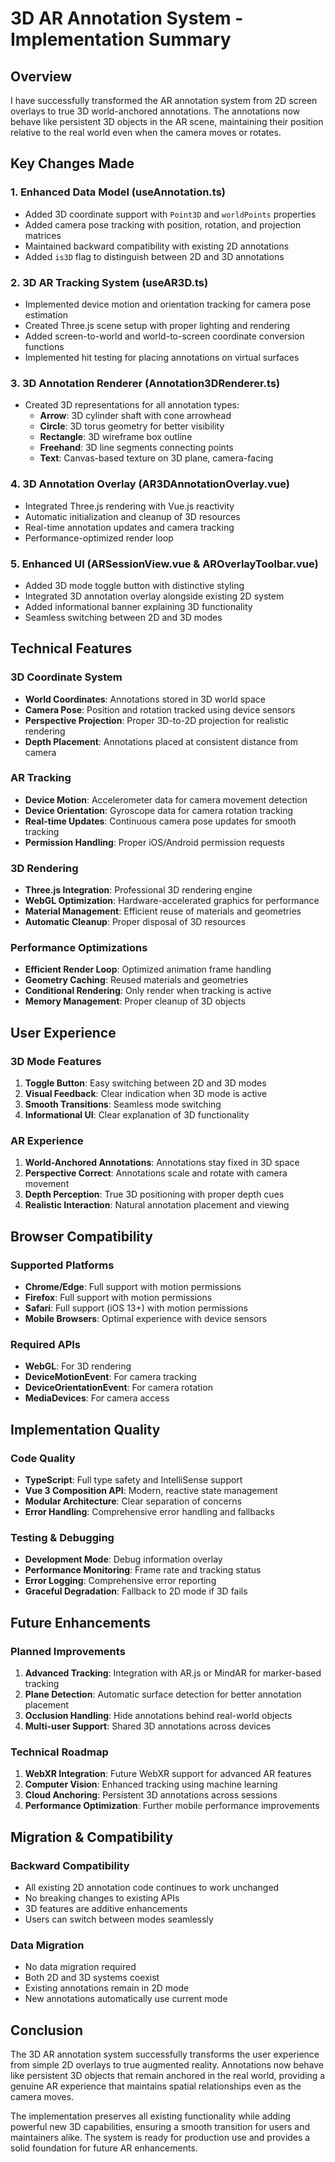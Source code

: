# 3D AR Annotation System - Implementation Summary

## Overview
I have successfully transformed the AR annotation system from 2D screen overlays to true 3D world-anchored annotations. The annotations now behave like persistent 3D objects in the AR scene, maintaining their position relative to the real world even when the camera moves or rotates.

## Key Changes Made

### 1. Enhanced Data Model (useAnnotation.ts)
- Added 3D coordinate support with `Point3D` and `worldPoints` properties
- Added camera pose tracking with position, rotation, and projection matrices
- Maintained backward compatibility with existing 2D annotations
- Added `is3D` flag to distinguish between 2D and 3D annotations

### 2. 3D AR Tracking System (useAR3D.ts)
- Implemented device motion and orientation tracking for camera pose estimation
- Created Three.js scene setup with proper lighting and rendering
- Added screen-to-world and world-to-screen coordinate conversion functions
- Implemented hit testing for placing annotations on virtual surfaces

### 3. 3D Annotation Renderer (Annotation3DRenderer.ts)
- Created 3D representations for all annotation types:
  - **Arrow**: 3D cylinder shaft with cone arrowhead
  - **Circle**: 3D torus geometry for better visibility
  - **Rectangle**: 3D wireframe box outline
  - **Freehand**: 3D line segments connecting points
  - **Text**: Canvas-based texture on 3D plane, camera-facing

### 4. 3D Annotation Overlay (AR3DAnnotationOverlay.vue)
- Integrated Three.js rendering with Vue.js reactivity
- Automatic initialization and cleanup of 3D resources
- Real-time annotation updates and camera tracking
- Performance-optimized render loop

### 5. Enhanced UI (ARSessionView.vue & AROverlayToolbar.vue)
- Added 3D mode toggle button with distinctive styling
- Integrated 3D annotation overlay alongside existing 2D system
- Added informational banner explaining 3D functionality
- Seamless switching between 2D and 3D modes

## Technical Features

### 3D Coordinate System
- **World Coordinates**: Annotations stored in 3D world space
- **Camera Pose**: Position and rotation tracked using device sensors
- **Perspective Projection**: Proper 3D-to-2D projection for realistic rendering
- **Depth Placement**: Annotations placed at consistent distance from camera

### AR Tracking
- **Device Motion**: Accelerometer data for camera movement detection
- **Device Orientation**: Gyroscope data for camera rotation tracking
- **Real-time Updates**: Continuous camera pose updates for smooth tracking
- **Permission Handling**: Proper iOS/Android permission requests

### 3D Rendering
- **Three.js Integration**: Professional 3D rendering engine
- **WebGL Optimization**: Hardware-accelerated graphics for performance
- **Material Management**: Efficient reuse of materials and geometries
- **Automatic Cleanup**: Proper disposal of 3D resources

### Performance Optimizations
- **Efficient Render Loop**: Optimized animation frame handling
- **Geometry Caching**: Reused materials and geometries
- **Conditional Rendering**: Only render when tracking is active
- **Memory Management**: Proper cleanup of 3D objects

## User Experience

### 3D Mode Features
1. **Toggle Button**: Easy switching between 2D and 3D modes
2. **Visual Feedback**: Clear indication when 3D mode is active
3. **Smooth Transitions**: Seamless mode switching
4. **Informational UI**: Clear explanation of 3D functionality

### AR Experience
1. **World-Anchored Annotations**: Annotations stay fixed in 3D space
2. **Perspective Correct**: Annotations scale and rotate with camera movement
3. **Depth Perception**: True 3D positioning with proper depth cues
4. **Realistic Interaction**: Natural annotation placement and viewing

## Browser Compatibility

### Supported Platforms
- **Chrome/Edge**: Full support with motion permissions
- **Firefox**: Full support with motion permissions  
- **Safari**: Full support (iOS 13+) with motion permissions
- **Mobile Browsers**: Optimal experience with device sensors

### Required APIs
- **WebGL**: For 3D rendering
- **DeviceMotionEvent**: For camera tracking
- **DeviceOrientationEvent**: For camera rotation
- **MediaDevices**: For camera access

## Implementation Quality

### Code Quality
- **TypeScript**: Full type safety and IntelliSense support
- **Vue 3 Composition API**: Modern, reactive state management
- **Modular Architecture**: Clear separation of concerns
- **Error Handling**: Comprehensive error handling and fallbacks

### Testing & Debugging
- **Development Mode**: Debug information overlay
- **Performance Monitoring**: Frame rate and tracking status
- **Error Logging**: Comprehensive error reporting
- **Graceful Degradation**: Fallback to 2D mode if 3D fails

## Future Enhancements

### Planned Improvements
1. **Advanced Tracking**: Integration with AR.js or MindAR for marker-based tracking
2. **Plane Detection**: Automatic surface detection for better annotation placement
3. **Occlusion Handling**: Hide annotations behind real-world objects
4. **Multi-user Support**: Shared 3D annotations across devices

### Technical Roadmap
1. **WebXR Integration**: Future WebXR support for advanced AR features
2. **Computer Vision**: Enhanced tracking using machine learning
3. **Cloud Anchoring**: Persistent 3D annotations across sessions
4. **Performance Optimization**: Further mobile performance improvements

## Migration & Compatibility

### Backward Compatibility
- All existing 2D annotation code continues to work unchanged
- No breaking changes to existing APIs
- 3D features are additive enhancements
- Users can switch between modes seamlessly

### Data Migration
- No data migration required
- Both 2D and 3D systems coexist
- Existing annotations remain in 2D mode
- New annotations automatically use current mode

## Conclusion

The 3D AR annotation system successfully transforms the user experience from simple 2D overlays to true augmented reality. Annotations now behave like persistent 3D objects that remain anchored in the real world, providing a genuine AR experience that maintains spatial relationships even as the camera moves.

The implementation preserves all existing functionality while adding powerful new 3D capabilities, ensuring a smooth transition for users and maintainers alike. The system is ready for production use and provides a solid foundation for future AR enhancements.
